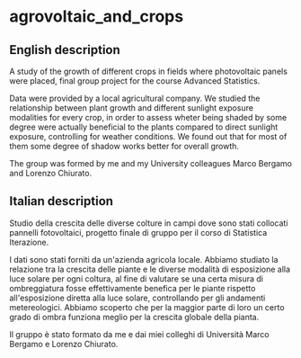 # agrovoltaic_and_crops

## English description

A study of the growth of different crops in fields where photovoltaic panels were placed, final group project for the course Advanced Statistics.

Data were provided by a local agricultural company. We studied the relationship between plant growth and different sunlight exposure modalities for every crop, in order to assess wheter being shaded by some degree were actually beneficial to the plants compared to direct sunlight exposure, controlling for weather conditions. We found out that for most of them some degree of shadow works better for overall growth.

The group was formed by me and my University colleagues Marco Bergamo and Lorenzo Chiurato.


## Italian description

Studio della crescita delle diverse colture in campi dove sono stati collocati pannelli fotovoltaici, progetto finale di gruppo per il corso di Statistica Iterazione.

I dati sono stati forniti da un'azienda agricola locale. Abbiamo studiato la relazione tra la crescita delle piante e le diverse modalità di esposizione alla luce solare per ogni coltura, al fine di valutare se una certa misura di ombreggiatura fosse effettivamente benefica per le piante rispetto all'esposizione diretta alla luce solare, controllando per gli andamenti metereologici. Abbiamo scoperto che per la maggior parte di loro un certo grado di ombra funziona meglio per la crescita globale della pianta.

Il gruppo è stato formato da me e dai miei colleghi di Università Marco Bergamo e Lorenzo Chiurato.
